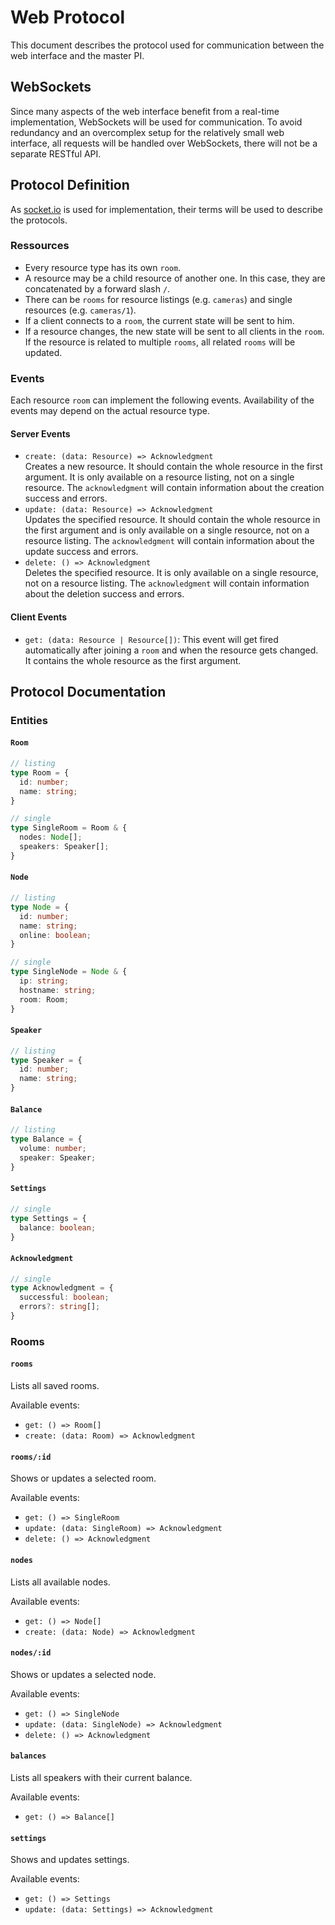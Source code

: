 # Web Protocol

This document describes the protocol used for communication between the web interface and the master PI.

## WebSockets

Since many aspects of the web interface benefit from a real-time implementation, WebSockets will be used for communication.
To avoid redundancy and an overcomplex setup for the relatively small web interface, all requests will be handled over WebSockets, there will not be a separate RESTful API.

## Protocol Definition

As [socket.io](https://socket.io/) is used for implementation, their terms will be used to describe the protocols.

### Ressources

- Every resource type has its own `room`.
- A resource may be a child resource of another one. In this case, they are concatenated by a forward slash `/`.
- There can be `rooms` for resource listings (e.g. `cameras`) and single resources (e.g. `cameras/1`).
- If a client connects to a `room`, the current state will be sent to him.
- If a resource changes, the new state will be sent to all clients in the `room`. If the resource is related to multiple `rooms`, all related `rooms` will be updated.

### Events

Each resource `room` can implement the following events.
Availability of the events may depend on the actual resource type.

#### Server Events

- `create: (data: Resource) => Acknowledgment`<br>
Creates a new resource. It should contain the whole resource in the first argument. It is only available on a resource listing, not on a single resource. The `acknowledgment` will contain information about the creation success and errors.
- `update: (data: Resource) => Acknowledgment`<br>
Updates the specified resource. It should contain the whole resource in the first argument and is only available on a single resource, not on a resource listing. The `acknowledgment` will contain information about the update success and errors.
- `delete: () => Acknowledgment`<br>
Deletes the specified resource. It is only available on a single resource, not on a resource listing. The `acknowledgment` will contain information about the deletion success and errors.

#### Client Events

- `get: (data: Resource | Resource[])`: This event will get fired automatically after joining a `room` and when the resource gets changed. It contains the whole resource as the first argument.

## Protocol Documentation

### Entities

#### `Room`

```typescript
// listing
type Room = {
  id: number;
  name: string;
}

// single
type SingleRoom = Room & {
  nodes: Node[];
  speakers: Speaker[];
}
```

#### `Node`

```typescript
// listing
type Node = {
  id: number;
  name: string;
  online: boolean;
}

// single
type SingleNode = Node & {
  ip: string;
  hostname: string;
  room: Room;
}
```

#### `Speaker`

```typescript
// listing
type Speaker = {
  id: number;
  name: string;
}
```

#### `Balance`

```typescript
// listing
type Balance = {
  volume: number;
  speaker: Speaker;
}
```

#### `Settings`

```typescript
// single
type Settings = {
  balance: boolean;
}
```

#### `Acknowledgment`

```typescript
// single
type Acknowledgment = {
  successful: boolean;
  errors?: string[];
}
```

### Rooms

#### `rooms`

Lists all saved rooms.

Available events:
- `get: () => Room[]`
- `create: (data: Room) => Acknowledgment`

#### `rooms/:id`

Shows or updates a selected room.

Available events:
- `get: () => SingleRoom`
- `update: (data: SingleRoom) => Acknowledgment`
- `delete: () => Acknowledgment`

#### `nodes`

Lists all available nodes.

Available events:
- `get: () => Node[]`
- `create: (data: Node) => Acknowledgment`

#### `nodes/:id`

Shows or updates a selected node.

Available events:
- `get: () => SingleNode`
- `update: (data: SingleNode) => Acknowledgment`
- `delete: () => Acknowledgment`

#### `balances`

Lists all speakers with their current balance.

Available events:
- `get: () => Balance[]`

#### `settings`

Shows and updates settings.

Available events:
- `get: () => Settings`
- `update: (data: Settings) => Acknowledgment`
